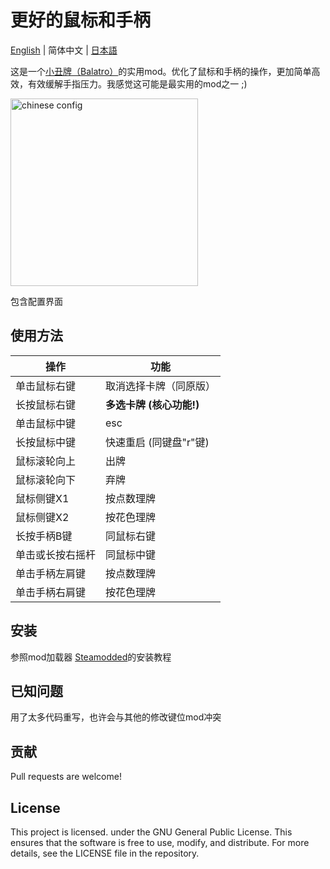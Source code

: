 # 更好的鼠标和手柄
[English](/README.md) | 简体中文 | [日本語](/README_JP.md)

这是一个[小丑牌（Balatro）](https://store.steampowered.com/app/2379780/Balatro/)的实用mod。优化了鼠标和手柄的操作，更加简单高效，有效缓解手指压力。我感觉这可能是最实用的mod之一 ;)

<img src="https://github.com/user-attachments/assets/3f1ce6bc-7fff-458f-afe7-0f88c2bded08" alt="chinese config" width="300" />

包含配置界面

## 使用方法
| 操作       | 功能               |
| -------- | ---------------- |
| 单击鼠标右键   | 取消选择卡牌（同原版）      |
| 长按鼠标右键   | **多选卡牌 (核心功能!)** |
| 单击鼠标中键   | esc              |
| 长按鼠标中键   | 快速重启 (同键盘"r"键)   |
| 鼠标滚轮向上   | 出牌               |
| 鼠标滚轮向下   | 弃牌               |
| 鼠标侧键X1   | 按点数理牌            |
| 鼠标侧键X2   | 按花色理牌            |
| 长按手柄B键   | 同鼠标右键            |
| 单击或长按右摇杆 | 同鼠标中键            |
| 单击手柄左肩键  | 按点数理牌            |
| 单击手柄右肩键  | 按花色理牌            |

## 安装
参照mod加载器 [Steamodded](https://github.com/Steamopollys/Steamodded/tree/0.6.0)的安装教程

## 已知问题
用了太多代码重写，也许会与其他的修改键位mod冲突

## 贡献
Pull requests are welcome!

## License
This project is licensed. under the GNU General Public License. This ensures that the software is free to use, modify, and distribute. For more details, see the LICENSE file in the repository.
